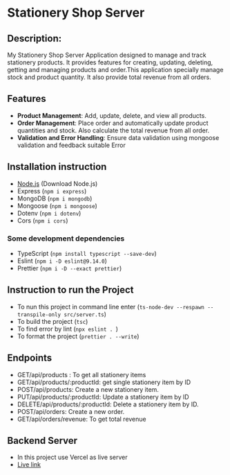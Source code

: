 # Stationery Shop Server

## Description:
My Stationery Shop Server Application designed to manage and track stationery products. It provides features for creating, updating, deleting, getting and managing products and order.This application specially manage stock and product quantity. It also provide total revenue from all orders.

## Features
- **Product Management**: Add, update, delete, and view all products.
- **Order Management**: Place order and automatically update product quantities and stock. Also calculate the total revenue from all order.
- **Validation and Error Handling**: Ensure data validation using mongoose validation and feedback suitable Error

## Installation instruction
- [Node.js](https://nodejs.org/download/package-manager/.) (Download Node.js)
- Express (```npm i express```)
- MongoDB (```npm i mongodb```)
- Mongoose (```npm i mongoose```)
- Dotenv (```npm i dotenv```)
- Cors (```npm i cors```)

### Some development dependencies
- TypeScript (```npm install typescript --save-dev```)
- Eslint (```npm i -D eslint@9.14.0```)
- Prettier (```npm i -D --exact prettier```)

## Instruction to run the Project
- To nun this project in command line enter
(```ts-node-dev --respawn --transpile-only src/server.ts```)
- To build the project
(```tsc```)
- To find error by lint
(```npx eslint . ```)
- To format the project
(```prettier . --write```)

## Endpoints
- GET/api/products : To get all stationery items
- GET/api/products/:productId: get single stationery item by ID
- POST/api/products: Create a new stationery item.
- PUT/api/products/:productId: Update a stationery item by ID
- DELETE/api/products/:productId: Delete a stationery item by ID.
- POST/api/orders: Create a new order.
- GET/api/orders/revenue: To get total revenue

## Backend Server 
- In this project use Vercel as live server
- [Live link](https://stationery-shop-two.vercel.app/api/products)